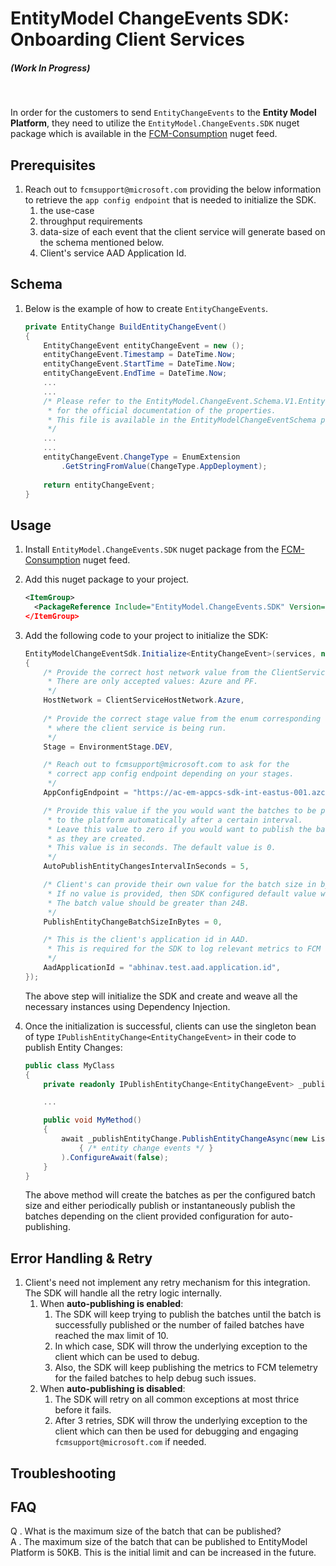 # EntityModel ChangeEvents SDK: Onboarding Client Services
##### (Work In Progress)
</br>

In order for the customers to send `EntityChangeEvents` to the <b>Entity Model Platform</b>,
they need to utilize the `EntityModel.ChangeEvents.SDK` nuget package which is available in the [FCM-Consumption](https://msazure.visualstudio.com/DefaultCollection/One/_artifacts/feed/FCM-Consumption) nuget feed.

## Prerequisites
1. Reach out to `fcmsupport@microsoft.com` providing the below information to retrieve the `app config endpoint` that is needed to initialize the SDK. 
    1. the use-case
    1. throughput requirements
    1. data-size of each event that the client service will generate based on the schema mentioned below.
    1. Client's service AAD Application Id.

## Schema
1. Below is the example of how to create `EntityChangeEvents`.
    ```csharp
    private EntityChange BuildEntityChangeEvent()
    {
        EntityChangeEvent entityChangeEvent = new ();
        entityChangeEvent.Timestamp = DateTime.Now;
        entityChangeEvent.StartTime = DateTime.Now;
        entityChangeEvent.EndTime = DateTime.Now;
        ...
        ...
        /* Please refer to the EntityModel.ChangeEvent.Schema.V1.EntityChangeEvent.cs
         * for the official documentation of the properties.
         * This file is available in the EntityModelChangeEventSchema project of the SDK.
         */
        ...
        ...
        entityChangeEvent.ChangeType = EnumExtension
            .GetStringFromValue(ChangeType.AppDeployment);
            
        return entityChangeEvent;
    }
    ```

## Usage
1. Install `EntityModel.ChangeEvents.SDK` nuget package from the [FCM-Consumption](https://msazure.visualstudio.com/DefaultCollection/One/_artifacts/feed/FCM-Consumption) nuget feed.

1. Add this nuget package to your project.
    ```xml
    <ItemGroup>
	  <PackageReference Include="EntityModel.ChangeEvents.SDK" Version= <!--latest--> />
    </ItemGroup>
    ```

1. Add the following code to your project to initialize the SDK:
	```csharp
	EntityModelChangeEventSdk.Initialize<EntityChangeEvent>(services, new InitOptions()
    {
        /* Provide the correct host network value from the ClientServiceHostNetwork enum
         * There are only accepted values: Azure and PF. 
         */
        HostNetwork = ClientServiceHostNetwork.Azure,
            
        /* Provide the correct stage value from the enum corresponding to the stage
         * where the client service is being run.
         */
        Stage = EnvironmentStage.DEV,

        /* Reach out to fcmsupport@microsoft.com to ask for the 
         * correct app config endpoint depending on your stages.
         */
        AppConfigEndpoint = "https://ac-em-appcs-sdk-int-eastus-001.azconfig.io",

        /* Provide this value if the you would want the batches to be published 
         * to the platform automatically after a certain interval.
         * Leave this value to zero if you would want to publish the batches 
         * as they are created. 
         * This value is in seconds. The default value is 0.
         */
        AutoPublishEntityChangesIntervalInSeconds = 5,

        /* Client's can provide their own value for the batch size in bytes.
         * If no value is provided, then SDK configured default value will be used.
         * The batch value should be greater than 24B.
         */
        PublishEntityChangeBatchSizeInBytes = 0,

        /* This is the client's application id in AAD.
         * This is required for the SDK to log relevant metrics to FCM telemetry.
         */
        AadApplicationId = "abhinav.test.aad.application.id",
    });
	```
    The above step will initialize the SDK and create and weave all the necessary instances using Dependency Injection.
1. Once the initialization is successful, clients can use the singleton bean of type `IPublishEntityChange<EntityChangeEvent>` in their code to publish Entity Changes:
    ```csharp
    public class MyClass 
    {
        private readonly IPublishEntityChange<EntityChangeEvent> _publishEntityChange;

        ...

        public void MyMethod() 
        {
            await _publishEntityChange.PublishEntityChangeAsync(new List<EntityChangeEvent>() 
                { /* entity change events */ }
            ).ConfigureAwait(false);
        }
    }
    ```
    The above method will create the batches as per the configured batch size and 
    either periodically publish or instantaneously publish the batches depending on the client provided configuration for auto-publishing.

## Error Handling & Retry
 1. Client's need not implement any retry mechanism for this integration. The SDK will handle all the retry logic internally.
    1. When <b>auto-publishing is enabled</b>: 
        1. The SDK will keep trying to publish the batches until the batch is successfully published or the number of failed batches have reached the max limit of 10.
        1. In which case, SDK will throw the underlying exception to the client which can be used to debug. 
        1. Also, the SDK will keep publishing the metrics to FCM telemetry for the failed batches to help debug such issues.
    1. When <b>auto-publishing is disabled</b>:
        1. The SDK will retry on all common exceptions at most thrice before it fails.
        1. After 3 retries, SDK will throw the underlying exception to the client which can then be used for debugging and engaging `fcmsupport@microsoft.com` if needed.

## Troubleshooting
<todo/>

## FAQ
Q . What is the maximum size of the batch that can be published?
</br>
A . The maximum size of the batch that can be published to EntityModel Platform is 50KB. This is the initial limit and can be increased in the future.